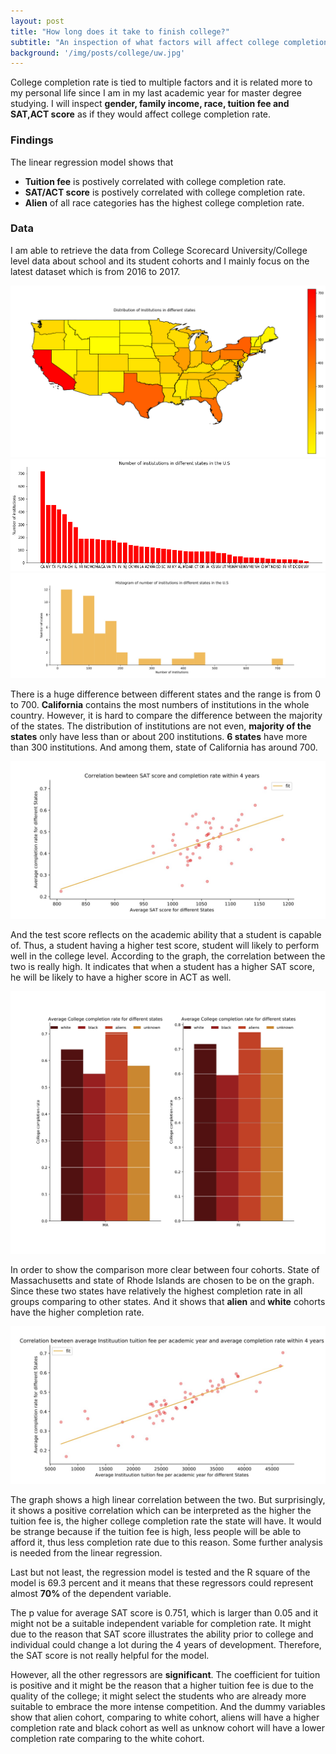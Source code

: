 ```yaml
---
layout: post
title: "How long does it take to finish college?"
subtitle: "An inspection of what factors will affect college completion rate "
background: '/img/posts/college/uw.jpg'
---
```


 College completion rate is tied to multiple factors and it is related more to my personal life since I am in my last academic year for master degree studying. I will inspect **gender, family income, race, tuition fee and SAT,ACT score** as if they would affect college completion rate.

<h3> Findings </h3>

 The linear regression model shows that 
 - <strong class="covid">Tuition fee</strong> is postively correlated with college completion rate.
 - <strong class="covid">SAT/ACT score</strong> is postively correlated with college completion rate. 
 -  <strong class="covid">Alien</strong> of all race categories has the highest college completion rate.

 <h3> Data  </h3>

 I am able to retrieve the data from College Scorecard University/College level data about school and its student cohorts and I mainly focus on the latest dataset which is from 2016 to 2017.

![map](/img/posts/college/output_3_1.png "map") 
![histogram](/img/posts/college/output_4_0.png "histogram")
![distribution](/img/posts/college/his_1.jpg "distribution")

There is a huge difference between different states and the range is from 0 to 700.  <strong class="covid">California</strong> contains the most numbers of institutions in the whole country. However, it is hard to compare the difference between the majority of the states. The distribution of institutions are not even,  <strong class="covid">majority of the states</strong> only have less than or about 200 institutions.  <strong class="covid">6 states</strong> have more than 300 institutions. And among them, state of California has around 700. 

![SAT](/img/posts/college/line_2.jpg "SAT")

And the test score reflects on the academic ability that a student is capable of. Thus, a student having a higher test score, student will likely to perform well in the college level. According to the graph, the correlation between the two is really high. It indicates that when a student has a higher SAT score, he will be likely to have a higher score in ACT as well. 

![Race](/img/posts/college/his2.jpg "Race")

In order to show the comparison more clear between four cohorts. State of Massachusetts and state of Rhode Islands are chosen to be on the graph. Since these two states have relatively the highest completion rate in all groups comparing to other states. And it shows that <strong class="covid">alien</strong> and<strong class="covid"> white</strong> cohorts have the higher completion rate.

![Tuition](/img/posts/college/hist2.jpg "Tuition")

The graph shows a high linear correlation between the two. But surprisingly, it shows a positive correlation which can be interpreted as the higher the tuition fee is, the higher college completion rate the state will have. It would be strange because if the tuition fee is high, less people will be able to afford it, thus less completion rate due to this reason. Some further analysis is needed from the linear regression.

Last but not least, the regression model is tested and the R square of the model is 69.3 percent and it means that these regressors could represent almost <strong class="covid">70% </strong>of the dependent variable. 

The p value for average SAT score is 0.751, which is larger than 0.05 and it might not be a suitable independent variable for completion rate. It might due to the reason that SAT score illustrates the ability prior to college and individual could change a lot during the 4 years of development. Therefore, the SAT score is not really helpful for the model. 

However, all the other regressors are <strong class="covid">significant</strong>. The coefficient for tuition is positive and it might be the reason that a higher tuition fee is due to the quality of the college; it might select the students who are already more suitable to embrace the more intense competition. And the dummy variables show that alien cohort, comparing to white cohort, aliens will have a higher completion rate and black cohort as well as unknow cohort will have a lower completion rate comparing to the white cohort.





